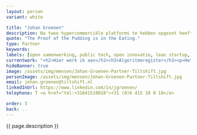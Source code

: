 ```yaml
---
layout: person
variant: white

title: "Johan Groenen"
description: Na twee hypercommerciële platforms te hebben opgezet heeft Johan zich bekeerd. Ondertussen is hij een bekend gezicht in public tech Nederland en fel voorvechter van open samenwerking in de publieke sector. Vanuit zijn startup achtergrond is hij nog altijd _brutally honest_ en uber-pragmatisch. Advies geeft hij gevraagd en ongevraagd, zowel op het niveau van de uitvoerders als op directieniveau — in begrijpelijke taal en overzichtelijke tekeningen. Hij is tevreden over zijn werk als iedereen weer hetzelfde doel voor ogen heeft.
quote: "The Proof of the Pudding is in the Eating."
type: Partner
keywords:
labels: [open samenwerking, public tech, open innovatie, lean startup, strategie, informatica]
currentwork: "<h2>Hier werk ik aan</h2><h3>Algoritmeregister</h3><p>Het inzetten van algoritmes en kunstmatige intelligentie door de overheid is niet zonder risico’s. Het is daarom niet vreemd dat dit volop in de belangstelling staat in de media, de politiek en Europese wetgeving. Met het programma “Algoritmeregister” helpen we overheden hier meer grip op te krijgen en naar buiten toe meer zicht te geven op welke algoritmes er worden ingezet en waarom.</p>"
hideBanner: true
image: /assets/img/mensen/Johan-Groenen-Partner-Tiltshift.jpg
personImage: /assets/img/mensen/Johan-Groenen-Partner-Tiltshift.jpg
email: johan.groenen@tiltshift.nl
linkedInUrl: https://www.linkedin.com/in/jgroenen/
telephone: T <a href="tel:+31641518018">+31 (0)6 415 18 0 18</a>

order: 3
back: ..
---
```

{{ page.description }}


